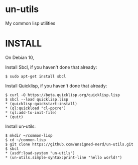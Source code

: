 # un-utils

My common lisp utilities

# INSTALL

On Debian 10,

Install Sbcl, if you haven't done that already:

```
$ sudo apt-get install sbcl
```

Install Quicklisp, if you haven't done that already:

```
$ curl -O https://beta.quicklisp.org/quicklisp.lisp
$ sbcl --load quicklisp.lisp
* (quicklisp-quickstart:install)
* (ql:quickload "cl-ppcre")
* (ql:add-to-init-file)
* (quit)
```

Install un-utils:

```
$ mkdir ~/common-lisp
$ cd ~/common-lisp
$ git clone https://github.com/unsigned-nerd/un-utils.git
$ sbcl
* (asdf:load-system "un-utils")
* (un-utils.simple-syntax:print-line "hello world!")
```
